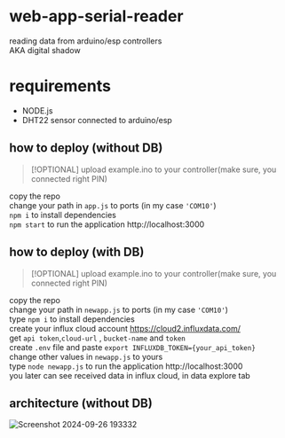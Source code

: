 # web-app-serial-reader
reading data from arduino/esp controllers <br />
AKA digital shadow

# requirements
- NODE.js
- DHT22 sensor connected to arduino/esp

## how to deploy (without DB)
> [!OPTIONAL]
> upload example.ino to your controller(make sure, you connected right PIN)

copy the repo <br />
change your path in `app.js` to ports (in my case `'COM10'`) <br />
`npm i` to install dependencies <br />
`npm start` to run the application http://localhost:3000 <br />

## how to deploy (with DB)
> [!OPTIONAL]
> upload example.ino to your controller(make sure, you connected right PIN)

copy the repo <br />
change your path in `newapp.js` to ports (in my case `'COM10'`) <br />
type `npm i` to install dependencies <br />
create your influx cloud account https://cloud2.influxdata.com/ <br />
get `api token`,`cloud-url` , `bucket-name` and `token` <br />
create `.env` file and paste `export INFLUXDB_TOKEN={your_api_token}`<br />
change other values in `newapp.js` to yours <br />
type `node newapp.js` to run the application http://localhost:3000 <br />
you later can see received data in influx cloud, in data explore tab

## architecture (without DB)
![Screenshot 2024-09-26 193332](https://github.com/user-attachments/assets/ba6e8439-749a-4aa7-942c-208a0dd34f46)
